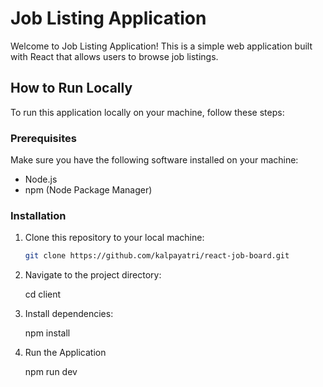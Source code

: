 # Job Listing Application

Welcome to Job Listing Application! This is a simple web application built with React that allows users to browse job listings.

## How to Run Locally

To run this application locally on your machine, follow these steps:

### Prerequisites

Make sure you have the following software installed on your machine:

- Node.js
- npm (Node Package Manager)

### Installation

1. Clone this repository to your local machine:

   ```bash
   git clone https://github.com/kalpayatri/react-job-board.git

2. Navigate to the project directory:
   
   cd client

3. Install dependencies:

   npm install

4. Run the Application
   
   npm run dev
